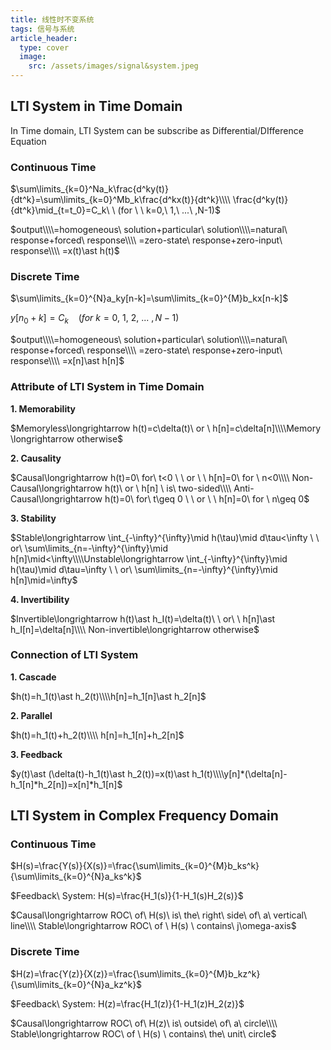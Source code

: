 ```yaml
---
title: 线性时不变系统
tags: 信号与系统
article_header:
  type: cover
  image:
    src: /assets/images/signal&system.jpeg
---
```


<!--more-->

## LTI System in Time Domain

In Time domain, LTI System can be subscribe as Differential/DIfference Equation

### Continuous Time

$\sum\limits_{k=0}^Na_k\frac{d^ky(t)}{dt^k}=\sum\limits_{k=0}^Mb_k\frac{d^kx(t)}{dt^k}\\\\ \frac{d^ky(t)}{dt^k}\mid_{t=t_0}=C_k\ \ (for \ \ k=0,\ 1,\ ...\ ,N-1)$ 

$output\\\\=homogeneous\ solution+particular\ solution\\\\=natural\ response+forced\ response\\\\ =zero-state\ response+zero-input\ response\\\\ =x(t)\ast h(t)$ 

### Discrete Time

$\sum\limits_{k=0}^{N}a_ky[n-k]=\sum\limits_{k=0}^{M}b_kx[n-k]$

$y[n_0+k]=C_k\ \ \ \ (for \ k=0,\ 1,\ 2,\ ...\ ,N-1)$

$output\\\\=homogeneous\ solution+particular\ solution\\\\=natural\ response+forced\ response\\\\ =zero-state\ response+zero-input\ response\\\\ =x[n]\ast h[n]$ 

### Attribute of LTI System in Time Domain

**1. Memorability**

$Memoryless\longrightarrow h(t)=c\delta(t)\ or \ h[n]=c\delta[n]\\\\Memory \longrightarrow otherwise$ 

**2. Causality**

$Causal\longrightarrow h(t)=0\ for\ t<0 \ \ or \ \ h[n]=0\ for \ n<0\\\\ Non-Causal\longrightarrow h(t)\ or \ h[n] \ is\ two-sided\\\\ Anti-Causal\longrightarrow h(t)=0\ for\ t\geq 0 \ \ or \ \ h[n]=0\ for \ n\geq 0$

**3. Stability**

$Stable\longrightarrow \int_{-\infty}^{\infty}\mid h(\tau)\mid d\tau<\infty \ \ or\ \sum\limits_{n=-\infty}^{\infty}\mid h[n]\mid<\infty\\\\Unstable\longrightarrow \int_{-\infty}^{\infty}\mid h(\tau)\mid d\tau=\infty \ \  or\ \sum\limits_{n=-\infty}^{\infty}\mid h[n]\mid=\infty$

**4. Invertibility**

$Invertible\longrightarrow h(t)\ast h_I(t)=\delta(t)\ \ or\ \ h[n]\ast h_I[n]=\delta[n]\\\\ Non-invertible\longrightarrow otherwise$ 

### Connection of LTI System

**1. Cascade**

$h(t)=h_1(t)\ast h_2(t)\\\\h[n]=h_1[n]\ast h_2[n]$

**2. Parallel**

$h(t)=h_1(t)+h_2(t)\\\\ h[n]=h_1[n]+h_2[n]$

**3. Feedback**

$y(t)\ast (\delta(t)-h_1(t)\ast h_2(t))=x(t)\ast h_1(t)\\\\y[n]*(\delta[n]-h_1[n]*h_2[n])=x[n]*h_1[n]$

## LTI System in Complex Frequency Domain

### Continuous Time

$H(s)=\frac{Y(s)}{X(s)}=\frac{\sum\limits_{k=0}^{M}b_ks^k}{\sum\limits_{k=0}^{N}a_ks^k}$

$Feedback\ System: H(s)=\frac{H_1(s)}{1-H_1(s)H_2(s)}$

$Causal\longrightarrow ROC\ of\ H(s)\ is\ the\ right\ side\ of\ a\ vertical\ line\\\\ Stable\longrightarrow ROC\ of \ H(s) \ contains\ j\omega-axis$

### Discrete Time

$H(z)=\frac{Y(z)}{X(z)}=\frac{\sum\limits_{k=0}^{M}b_kz^k}{\sum\limits_{k=0}^{N}a_kz^k}$

$Feedback\ System: H(z)=\frac{H_1(z)}{1-H_1(z)H_2(z)}$

$Causal\longrightarrow ROC\ of\ H(z)\ is\ outside\ of\ a\ circle\\\\ Stable\longrightarrow ROC\ of \ H(s) \ contains\ the\ unit\ circle$
